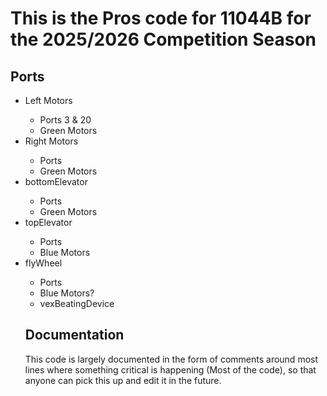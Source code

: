 # This is the Pros code for 11044B for the 2025/2026 Competition Season
## Ports
<ul>
<li>Left Motors</li>
    <ul>
    <li>Ports 3 & 20</li>
    <li>Green Motors</li>
    </ul>
<li>Right Motors</li>
    <ul>
    <li>Ports</li>
    <li>Green Motors</li>
    </ul>
<li>bottomElevator</li>
    <ul>
    <li>Ports</li>
    <li>Green Motors</li>
    </ul>
<li>topElevator</li>
    <ul>
    <li>Ports</li>
    <li>Blue Motors</li>
    </ul>
<li>flyWheel</li>
    <ul>
    <li>Ports</li>
    <li>Blue Motors?</li>
<li>vexBeatingDevice</li> 
</ul>

## Documentation
This code is largely documented in the form of comments around most lines where something critical is happening (Most of the code), so that anyone can pick this up and edit it in the future.